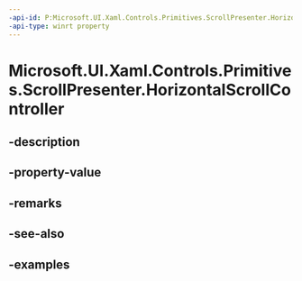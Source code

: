 ```yaml
---
-api-id: P:Microsoft.UI.Xaml.Controls.Primitives.ScrollPresenter.HorizontalScrollController
-api-type: winrt property
---
```


# Microsoft.UI.Xaml.Controls.Primitives.ScrollPresenter.HorizontalScrollController

<!--
public Microsoft.UI.Xaml.Controls.Primitives.IScrollController HorizontalScrollController { get; set; }
-->


## -description

## -property-value

## -remarks

## -see-also

## -examples


